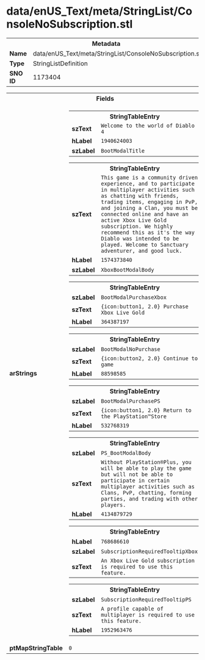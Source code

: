 <h1>data/enUS_Text/meta/StringList/ConsoleNoSubscription.stl</h1><table><tr><th colspan="100%">Metadata</th></tr><tr><td><b>Name</b></td><td>data/enUS_Text/meta/StringList/ConsoleNoSubscription.stl</td></tr><tr><td><b>Type</b></td><td>StringListDefinition</td></tr><tr><td><b>SNO ID</b></td><td>1173404</td></tr></table>

<table><tr><th colspan="100%">Fields</th></tr><tr><td><b>arStrings</b></td><td><table><tr><th colspan="100%">StringTableEntry</th></tr><tr><td><b>szText</b></td><td><code>Welcome to the world of Diablo 4</code></td></tr><tr><td><b>hLabel</b></td><td><code>1940624003</code></td></tr><tr><td><b>szLabel</b></td><td><code>BootModalTitle</code></td></tr></table>


<table><tr><th colspan="100%">StringTableEntry</th></tr><tr><td><b>szText</b></td><td><code>This game is a community driven experience, and to participate in multiplayer activities such as chatting with friends, trading items, engaging in PvP, and joining a Clan, you must be connected online and have an active Xbox Live Gold subscription. We highly recommend this as it's the way Diablo was intended to be played. Welcome to Sanctuary adventurer, and good luck.</code></td></tr><tr><td><b>hLabel</b></td><td><code>1574373840</code></td></tr><tr><td><b>szLabel</b></td><td><code>XboxBootModalBody</code></td></tr></table>


<table><tr><th colspan="100%">StringTableEntry</th></tr><tr><td><b>szLabel</b></td><td><code>BootModalPurchaseXbox</code></td></tr><tr><td><b>szText</b></td><td><code>{icon:button1, 2.0} Purchase Xbox Live Gold</code></td></tr><tr><td><b>hLabel</b></td><td><code>364387197</code></td></tr></table>


<table><tr><th colspan="100%">StringTableEntry</th></tr><tr><td><b>szLabel</b></td><td><code>BootModalNoPurchase</code></td></tr><tr><td><b>szText</b></td><td><code>{icon:button2, 2.0} Continue to game</code></td></tr><tr><td><b>hLabel</b></td><td><code>88598585</code></td></tr></table>


<table><tr><th colspan="100%">StringTableEntry</th></tr><tr><td><b>szLabel</b></td><td><code>BootModalPurchasePS</code></td></tr><tr><td><b>szText</b></td><td><code>{icon:button1, 2.0} Return to the PlayStation™Store</code></td></tr><tr><td><b>hLabel</b></td><td><code>532768319</code></td></tr></table>


<table><tr><th colspan="100%">StringTableEntry</th></tr><tr><td><b>szLabel</b></td><td><code>PS_BootModalBody</code></td></tr><tr><td><b>szText</b></td><td><code>Without PlayStation®Plus, you will be able to play the game but will not be able to participate in certain multiplayer activities such as Clans, PvP, chatting, forming parties, and trading with other players.</code></td></tr><tr><td><b>hLabel</b></td><td><code>4134879729</code></td></tr></table>


<table><tr><th colspan="100%">StringTableEntry</th></tr><tr><td><b>hLabel</b></td><td><code>768686610</code></td></tr><tr><td><b>szLabel</b></td><td><code>SubscriptionRequiredTooltipXbox</code></td></tr><tr><td><b>szText</b></td><td><code>An Xbox Live Gold subscription is required to use this feature.</code></td></tr></table>


<table><tr><th colspan="100%">StringTableEntry</th></tr><tr><td><b>szLabel</b></td><td><code>SubscriptionRequiredTooltipPS</code></td></tr><tr><td><b>szText</b></td><td><code>A profile capable of multiplayer is required to use this feature.</code></td></tr><tr><td><b>hLabel</b></td><td><code>1952963476</code></td></tr></table>


</td></tr><tr><td><b>ptMapStringTable</b></td><td><code>0</code></td></tr></table>


